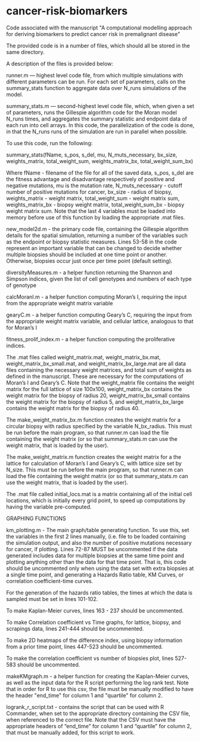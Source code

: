# cancer-risk-biomarkers
Code associated with the manuscript "A computational modelling approach for deriving biomarkers to predict cancer risk in premalignant disease"

The provided code is in a number of files, which should all be stored in the same directory.

A description of the files is provided below:

runner.m — highest level code file, from which multiple simulations with different parameters can be run. For each set of parameters, calls on the summary_stats function to aggregate data over N_runs simulations of the model.

summary_stats.m — second-highest level code file, which, when given a set of parameters, runs the Gillespie algorithm code for the Moran model N_runs times, and aggregates the summary statistic and endpoint data of each run into cell arrays. In this code, the parallelization of the code is done, in that the N_runs runs of the simulation are run in parallel when possible.

To use this code, run the following: 

summary_stats(fName, s_pos, s_del, mu, N_muts_necessary, bx_size, weights_matrix, total_weight_sum, weights_matrix_bx, total_weight_sum_bx)

Where fName - filename of the file for all of the saved data, s_pos, s_del are the fitness advantage and disadvantage respectively of positive and negative mutations, mu is the mutation rate, N_muts_necessary - cutoff number of positive mutations for cancer, bx_size - radius of biopsy, weights_matrix - weight matrix, total_weight_sum - weight matrix sum, weights_matrix_bx - biopsy weight matrix, total_weight_sum_bx - biopsy weight matrix sum. Note that the last 4 variables must be loaded into memory before use of this function by loading the appropriate .mat files.

new_model2d.m - the primary code file, containing the Gillespie algorithm details for the spatial simulation, returning a number of the variables such as the endpoint or biopsy statistic measures. Lines 53-58 in the code represent an important variable that can be changed to decide whether multiple biopsies should be included at one time point or another. Otherwise, biopsies occur just once per time point (default setting).

diversityMeasures.m - a helper function returning the Shannon and Simpson indices, given the list of cell genotypes and numbers of each type of genotype

calcMoranI.m - a helper function computing Moran’s I, requiring the input from the appropriate weight matrix variable

gearyC.m - a helper function computing Geary’s C, requiring the input from the appropriate weight matrix variable, and cellular lattice, analogous to that for Moran’s I

fitness_prolif_index.m - a helper function computing the proliferative indices.

The .mat files called weight_matrix.mat, weight_matrix_bx.mat, weight_matrix_bx_small.mat, and weight_matrix_bx_large.mat are all data files containing the necessary weight matrices, and total sum of weights as defined in the manuscript. These are necessary for the computations of Moran’s I and Geary’s C. Note that the weight_matrix file contains the weight matrix for the full lattice of size 100x100, weight_matrix_bx contains the weight matrix for the biopsy of radius 20, weight_matrix_bx_small contains the weight matrix for the biopsy of radius 5, and weight_matrix_bx_large contains the weight matrix for the biopsy of radius 40.

The make_weight_matrix_bx.m function creates the weight matrix for a circular biopsy with radius specified by the variable N_bx_radius. This must be run before the main program, so that runner.m can load the file containing the weight matrix (or so that summary_stats.m can use the weight matrix, that is loaded by the user).

The make_weight_matrix.m function creates the weight matrix for a the lattice for calculation of Moran’s I and Geary’s C, with lattice size set by N_size. This must be run before the main program, so that runner.m can load the file containing the weight matrix (or so that summary_stats.m can use the weight matrix, that is loaded by the user).

The .mat file called initial_locs.mat is a matrix containing all of the initial cell locations, which is initially every grid point, to speed up computations by having the variable pre-computed.

GRAPHING FUNCTIONS

km_plotting.m - The main graph/table generating function. To use this, set the variables in the first 2 lines manually, (i.e. file to be loaded containing the simulation output, and also the number of positive mutations necessary for cancer, if plotting. Lines 72-87 MUST be uncommented if the data generated includes data for multiple biopsies at the same time point and plotting anything other than the data for that time point. That is, this code should be uncommented only when using the data set with extra biopsies at a single time point, and generating a Hazards Ratio table, KM Curves, or correlation coefficient-time curves. 

For the generation of the hazards ratio tables, the times at which the data is sampled must be set in lines 101-102.

To make Kaplan-Meier curves, lines 163 - 237 should be uncommented.

To make Correlation coefficient vs Time graphs, for lattice, biopsy, and scrapings data, lines 241-444 should be uncommented.

To make 2D heatmaps of the difference index, using biopsy information from a prior time point, lines 447-523 should be uncommented.

To make the correlation coefficient vs number of biopsies plot, lines 527-583 should be uncommented.

makeKMgraph.m - a helper function for creating the Kaplan-Meier curves, as well as the input data for the R script performing the log rank test. Note that in order for R to use this csv, the file must be manually modified to have the header "end_time" for column 1 and "quartile" for column 2.

logrank_r_script.txt - contains the script that can be used with R Commander, when set to the appropriate directory containing the CSV file, when referenced to the correct file. Note that the CSV must have the appropriate headers of “end_time” for column 1 and “quartile” for column 2, that must be manually added, for this script to work.
